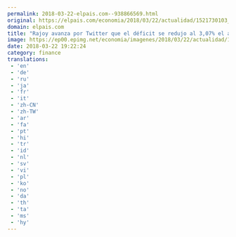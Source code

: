 ```yaml
---
permalink: 2018-03-22-elpais.com--938866569.html
original: https://elpais.com/economia/2018/03/22/actualidad/1521730103_189756.html#?ref=rss&format=simple&link=link
domain: elpais.com
title: "Rajoy avanza por Twitter que el déficit se redujo al 3,07% el año pasado"
image: https://ep00.epimg.net/economia/imagenes/2018/03/22/actualidad/1521730103_189756_1521730224_rrss_normal.jpg
date: 2018-03-22 19:22:24
category: finance
translations: 
 - 'en'
 - 'de'
 - 'ru'
 - 'ja'
 - 'fr'
 - 'it'
 - 'zh-CN'
 - 'zh-TW'
 - 'ar'
 - 'fa'
 - 'pt'
 - 'hi'
 - 'tr'
 - 'id'
 - 'nl'
 - 'sv'
 - 'vi'
 - 'pl'
 - 'ko'
 - 'no'
 - 'da'
 - 'th'
 - 'ta'
 - 'ms'
 - 'hy'
---
```


